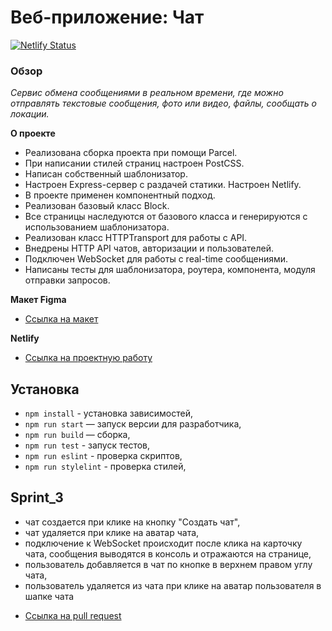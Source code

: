 # Веб-приложение: Чат

[![Netlify Status](https://api.netlify.com/api/v1/badges/069c7db3-cf78-4d21-ba46-e5cb740969b9/deploy-status)](https://app.netlify.com/sites/inspiring-babbage-e5a8ec/deploys)

### Обзор

_Сервис обмена сообщениями в реальном времени,_
_где можно отправлять текстовые сообщения,_
_фото или видео, файлы, сообщать о локации._

**О проекте**

- Реализована сборка проекта при помощи Parcel.
- При написании стилей страниц настроен PostCSS.
- Написан собственный шаблонизатор.
- Настроен Express-сервер с раздачей статики. Настроен Netlify.
- В проекте применен компонентный подход.
- Реализован базовый класс Block.
- Все страницы наследуются от базового класса и генерируются с использованием шаблонизатора.
- Реализован класс HTTPTransport для работы с API.
- Внедрены HTTP API чатов, авторизации и пользователей.
- Подключен WebSocket для работы с real-time сообщениями.
- Написаны тесты для шаблонизатора, роутера, компонента, модуля отправки запросов.

**Макет Figma**

- [Ссылка на макет](https://www.figma.com/file/dHYl4dRFUvlnqlBH3Z4cWe/Chat?node-id=56%3A3)

**Netlify**

- [Ссылка на проектную работу](https://inspiring-babbage-e5a8ec.netlify.app)

## Установка

- `npm install` - установка зависимостей,
- `npm run start` — запуск версии для разработчика,
- `npm run build` — сборка,
- `npm run test` - запуск тестов,
- `npm run eslint` - проверка скриптов,
- `npm run stylelint` - проверка стилей,

## Sprint_3

- чат создается при клике на кнопку "Создать чат",
- чат удаляется при клике на аватар чата,
- подключение к WebSocket происходит после клика на карточку чата, сообщения выводятся в консоль и отражаются на странице,
- пользователь добавляется в чат по кнопке в верхнем правом углу чата,
- пользователь удаляется из чата при клике на аватар пользователя в шапке чата

* [Ссылка на pull request](https://github.com/MaximStovba/middle.messenger.praktikum.yandex/pull/1#issue-1021472280)
